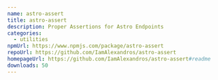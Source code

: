 ```yaml
---
name: astro-assert
title: astro-assert
description: Proper Assertions for Astro Endpoints
categories:
  - utilities
npmUrl: https://www.npmjs.com/package/astro-assert
repoUrl: https://github.com/IamAlexandros/astro-assert
homepageUrl: https://github.com/IamAlexandros/astro-assert#readme
downloads: 50
---
```

